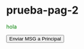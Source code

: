 # prueba-pag-2
<p style="color: green">hola</p>
<p id="receiver"></p>
<button id="send">Enviar MSG a Principal</button>

<script type="text/javascript">
	function receiveMessage(e) {
		
		var styleSheet = document.createElement('style')
		styleSheet.innerHTML = e.data[0];
		document.body.appendChild(styleSheet);
		
		if(e.data[1] == "getUrlLocation"){
			sendMessage('' + document.location);	
		}	
	}
	
	var sendMessage = function(msg){
		window.parent.postMessage(msg, '*');
	};
	
	window.addEventListener('message', receiveMessage);
</script>
